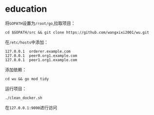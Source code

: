 # education
将`GOPATH`设置为`/root/go`,拉取项目：
```
cd $GOPATH/src && git clone https://github.com/wangxixi2001/wu.git
```
在`/etc/hosts`中添加：
```
127.0.0.1  orderer.example.com
127.0.0.1  peer0.org1.example.com
127.0.0.1  peer1.org1.example.com
```
添加依赖：
```
cd wu && go mod tidy
```
运行项目：
```
./clean_docker.sh
```
在`127.0.0.1:9000`进行访问
